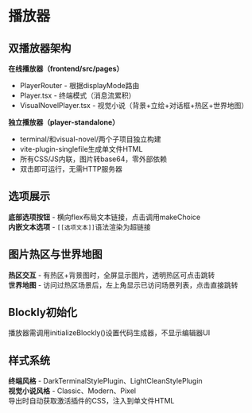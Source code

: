 # 播放器

## 双播放器架构

**在线播放器（frontend/src/pages）**
- PlayerRouter - 根据displayMode路由
- Player.tsx - 终端模式（消息流累积）
- VisualNovelPlayer.tsx - 视觉小说（背景+立绘+对话框+热区+世界地图）

**独立播放器（player-standalone）**
- terminal/和visual-novel/两个子项目独立构建
- vite-plugin-singlefile生成单文件HTML
- 所有CSS/JS内联，图片转base64，零外部依赖
- 双击即可运行，无需HTTP服务器

## 选项展示

**底部选项按钮** - 横向flex布局文本链接，点击调用makeChoice  
**内嵌文本选项** - `[[选项文本]]`语法渲染为超链接

## 图片热区与世界地图

**热区交互** - 有热区+背景图时，全屏显示图片，透明热区可点击跳转  
**世界地图** - 访问过热区场景后，左上角显示已访问场景列表，点击直接跳转

## Blockly初始化

播放器需调用initializeBlockly()设置代码生成器，不显示编辑器UI

## 样式系统

**终端风格** - DarkTerminalStylePlugin、LightCleanStylePlugin  
**视觉小说风格** - Classic、Modern、Pixel  
导出时自动获取激活插件的CSS，注入到单文件HTML
